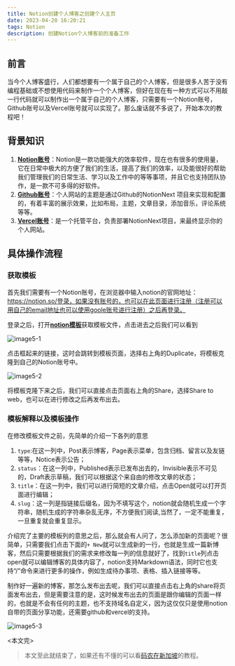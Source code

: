 ```yaml
---
title: Notion创建个人博客之创建个人主页
date: 2023-04-20 16:20:21
tags: Notion
description: 创建Notion个人博客前的准备工作
---
```



## 前言

当今个人博客盛行，人们都想要有一个属于自己的个人博客，但是很多人苦于没有编程基础或不想使用代码来制作一个个人博客，但好在现在有一种方式可以不用敲一行代码就可以制作出一个属于自己的个人博客，只需要有一个Notion账号，Github账号以及Vercel账号就可以实现了。那么废话就不多说了，开始本次的教程吧！

## 背景知识

1. [**Notion账号**](https://www.notion.so/)：Notion是一款功能强大的效率软件，现在也有很多的使用量，它在日常中极大的方便了我们的生活，提高了我们的效率，以及能很好的帮助我们管理我们的日常生活、学习以及工作中的等等事项，并且它也支持团队协作，是一款不可多得的好软件。
2. [**Github账号**](https://www.github.com)：个人网站的主题是通过Github的NotionNext 项目来实现和配置的，有着丰富的展示效果，比如布局，主题，文章目录，添加音乐，评论系统等等。
3. **[Vercel账号](https://vercel.com)**：是一个托管平台，负责部署NotionNext项目，来最终显示你的个人网站。

## 具体操作流程

### 获取模板

首先我们需要有一个Notion账号，在浏览器中输入notion的官网地址：https://notion.so/登录，如果没有账号的，也可以在此页面进行注册（注册可以用自己的email地址也可以使用goole账号进行注册）之后再登录。

登录之后，打开[**notion模板**](https://www.notion.so/34889e026fc44f7eb074c3847a052020)获取模板文件，点击进去之后我们可以看到

![image5-1](https://cdn.jsdelivr.net/gh/qichenxiaoni/Picture-warehouse@main/img/image5-1.png)

点击框起来的链接，这时会跳转到模板页面，选择右上角的Duplicate，将模板克隆到自己的Notion账号中。

![image5-2](https://cdn.jsdelivr.net/gh/qichenxiaoni/Picture-warehouse@main/img/image5-2.png)

将模板克隆下来之后，我们可以直接点击页面右上角的Share，选择Share to web，也可以在进行修改之后再发布出去。

### 模板解释以及模板操作

在修改模板文件之前，先简单的介绍一下各列的意思

1. `type`:在这一列中，Post表示博客，Page表示菜单，包含归档、留言以及友链等等，Notice表示公告；
2. `status`：在这一列中，Published表示已发布出去的，Invisible表示不可见的，Draft表示草稿，我们可以根据这个来自由的修改文章的状态；
3. `title`：在这一列中，我们可以进行简短的文章介绍，点击Open就可以打开页面进行编辑；
4. `slug`：这一列是指链接后缀名，因为不填写这个，notion就会随机生成一个字符串，随机生成的字符串杂乱无序，不方便我们阅读,当然了，一定不能重复，一旦重复就会重复显示。

介绍完了主要的模板列的意思之后，那么就会有人问了，怎么添加新的页面呢？很简单，只需要我们点击下面的`+ New`就可以生成新的一行，也就是生成一篇新博客，然后只需要根据我们的需求来修改每一列的信息就好了，找到`title`列点击open就可以编辑博客的具体内容了，notion支持Markdown语法，同时它也支持“/”命令来进行更多的操作，例如生成待办事项、表格、插入链接等等。

制作好一遍新的博客，那怎么发布出去呢，我们可以直接点击右上角的share将页面发布出去，但是需要注意的是，这时候发布出去的页面是跟你编辑的页面一样的，也就是不会有任何的主题，也不支持域名自定义，因为这仅仅只是使用notion自带的页面分享功能，还需要github和vercel的支持。

![image5-3](https://cdn.jsdelivr.net/gh/qichenxiaoni/Picture-warehouse@main/img/image5-3.png)

<本文完>

> 本文至此就结束了，如果还有不懂的可以看[码农在新加坡](https://www.leftpocket.cn/post/notion/blog/)的教程。
